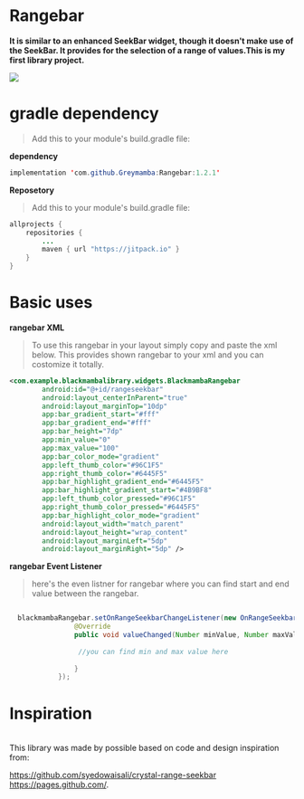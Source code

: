# Rangebar

**It is similar to an enhanced SeekBar widget, though it doesn't make use of the SeekBar. It provides for the selection of a range of values.This is my first library project.**

![](https://i.imgur.com/9wo5OIM.gif)

# gradle dependency

>Add this to your module's build.gradle file:
>

**dependency**
```java
implementation 'com.github.Greymamba:Rangebar:1.2.1'
```
**Reposetory**
>Add this to your module's build.gradle file:
>
```java
allprojects {
	repositories {
		...
		maven { url "https://jitpack.io" }
	}
}
```
# Basic uses

**rangebar XML**
>To use this rangebar in your layout simply copy and paste the xml below. This provides shown rangebar to your xml and you can costomize it totally.
>

```xml
<com.example.blackmambalibrary.widgets.BlackmambaRangebar
        android:id="@+id/rangeseekbar"
        android:layout_centerInParent="true"
        android:layout_marginTop="10dp"
        app:bar_gradient_start="#fff"
        app:bar_gradient_end="#fff"
        app:bar_height="7dp"
        app:min_value="0"
        app:max_value="100"
        app:bar_color_mode="gradient"
        app:left_thumb_color="#96C1F5"
        app:right_thumb_color="#6445F5"
        app:bar_highlight_gradient_end="#6445F5"
        app:bar_highlight_gradient_start="#4B9BF8"
        app:left_thumb_color_pressed="#96C1F5"
        app:right_thumb_color_pressed="#6445F5"
        app:bar_highlight_color_mode="gradient"
        android:layout_width="match_parent"
        android:layout_height="wrap_content"
        android:layout_marginLeft="5dp"
        android:layout_marginRight="5dp" />
```
**rangebar Event Listener**

>here's the even listner for rangebar where you can find start and end value between the rangebar.
>

```java

  blackmambaRangebar.setOnRangeSeekbarChangeListener(new OnRangeSeekbarChangeListener() {
                @Override
                public void valueChanged(Number minValue, Number maxValue) {
                 
                 //you can find min and max value here
                
                }
            });

```
# Inspiration
<br/>
This library was made by possible based on code and design inspiration from:

https://github.com/syedowaisali/crystal-range-seekbar
https://pages.github.com/.
